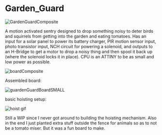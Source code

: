 # Garden_Guard

![GardenGuardComposite](https://user-images.githubusercontent.com/11184076/187333456-da0ef606-056b-41c0-ad9d-78592fbd0458.png)

A motion activated sentry designed to drop something noisy to deter birds and squirrels from getting into the garden and eating tomatoes.  Has an input for a solar panel to power its battery charger, PIR motion sensor input, photo transistor input, NCH circuit for powering a solenoid, and outputs to an H-Bridge to get a motor to drop a noisy thing and then spool it back up (where the solenoid locks it in place).  CPU is an ATTINY to be as small and low power as possible.

![boardComposite](https://user-images.githubusercontent.com/11184076/187244971-b49dbe3a-346a-43d3-9ae6-97a04397ff17.png)

Assembled board:

![guardenGuardBoardSMALL](https://user-images.githubusercontent.com/11184076/184395138-0c83d2e1-2b5a-462c-8167-2fa9a73ff2b2.jpg)


basic hoisting setup:

![hoist gif](https://user-images.githubusercontent.com/11184076/188244074-d3d1dfa8-7443-428e-98d2-21f609ea4994.gif)

Still a WIP since I never got around to building the hoisting mechanism.  Also in the end I just planted extra stuff outside the fence for animals so as to not be a tomato miser.  But it was a fun board to make.  
